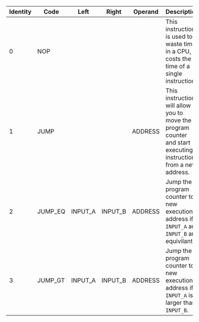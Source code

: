 | Identity | Code    | Left    | Right   | Operand | Description                                                                                                      |
| -------- | ------- | ------- | ------- | ------- | ---------------------------------------------------------------------------------------------------------------- |
| 0        | NOP     |         |         |         | This instruction is used to waste time in a CPU, it costs the time of a single instruction.                      |
| 1        | JUMP    |         |         | ADDRESS | This instruction will allow you to move the program counter and start executing instructions from a new address. |   
| 2        | JUMP_EQ | INPUT_A | INPUT_B | ADDRESS | Jump the program counter to a new execution address if `INPUT_A` and `INPUT_B` are equivilant.                   |
| 3        | JUMP_GT | INPUT_A | INPUT_B | ADDRESS | Jump the program counter to a new execution address if `INPUT_A` is larger than `INPUT_B`.                       |
